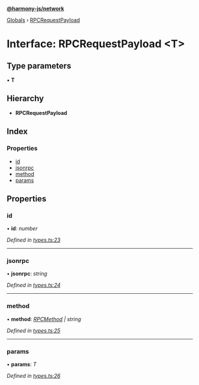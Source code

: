**[@harmony-js/network](../README.md)**

[Globals](../README.md) › [RPCRequestPayload](rpcrequestpayload.md)

# Interface: RPCRequestPayload <**T**>

## Type parameters

▪ **T**

## Hierarchy

* **RPCRequestPayload**

## Index

### Properties

* [id](rpcrequestpayload.md#id)
* [jsonrpc](rpcrequestpayload.md#jsonrpc)
* [method](rpcrequestpayload.md#method)
* [params](rpcrequestpayload.md#params)

## Properties

###  id

• **id**: *number*

*Defined in [types.ts:23](https://github.com/FireStack-Lab/Harmony-sdk-core/blob/2ea7368/packages/harmony-network/src/types.ts#L23)*

___

###  jsonrpc

• **jsonrpc**: *string*

*Defined in [types.ts:24](https://github.com/FireStack-Lab/Harmony-sdk-core/blob/2ea7368/packages/harmony-network/src/types.ts#L24)*

___

###  method

• **method**: *[RPCMethod](../enums/rpcmethod.md) | string*

*Defined in [types.ts:25](https://github.com/FireStack-Lab/Harmony-sdk-core/blob/2ea7368/packages/harmony-network/src/types.ts#L25)*

___

###  params

• **params**: *T*

*Defined in [types.ts:26](https://github.com/FireStack-Lab/Harmony-sdk-core/blob/2ea7368/packages/harmony-network/src/types.ts#L26)*
